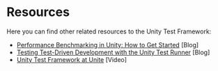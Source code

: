 # Resources

Here you can find other related resources to the Unity Test Framework:

* [Performance Benchmarking in Unity: How to Get Started](https://blogs.unity3d.com/2018/09/25/performance-benchmarking-in-unity-how-to-get-started/) [Blog]
* [Testing Test-Driven Development with the Unity Test Runner](https://blogs.unity3d.com/2018/11/02/testing-test-driven-development-with-the-unity-test-runner/) [Blog]
* [Unity Test Framework at Unite](https://www.youtube.com/watch?v=wTiF2D0_vKA) [Video]
